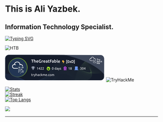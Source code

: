 # This is Ali Yazbek. 



## Information Technology Specialist.


[![Typing SVG](https://readme-typing-svg.demolab.com?font=Terminess+Nerd+Font+Mono&size=20&duration=2000&pause=500&color=49F7B6&background=FFFFFF00&vCenter=true&random=true&width=540&height=40&lines=Hallo%2C+it's+Ali!;Training+my+bots+with+a+stick;Studying+the+art+of+hacking;Spamming,+cracking,+hashing;Patching+security+holes;Scrabing+and+dissecting+malware;Solved+cybersecurity+challenges+%3D+0;Surfing+through+networks;Staying+anonymous;Breaching...;Developing+malicious+scripts;Teaching+my+AI;Using+cryptography+and+mathmatics;Engineering+computer+architectures;Creating+robots;Leveled+up!;Designing,+Inventing,+Investing;Grinding;Smiling;Dreaming)]()


![HTB](https://www.hackthebox.eu/badge/image/1050032)

![](./TheGreatFable(1).png)
![TryHackMe](https://tryhackme.com/api/v2/badges/public-profile?userPublicId=1106682)


[![Stats](https://github-readme-stats.vercel.app/api?username=ali-yazbek&count_private=true&show_icons=true&disable_animations=true&theme=dark)]()
<br>
[![Streak](https://github-readme-streak-stats.herokuapp.com/?user=ali-yazbek&theme=dark)]()
<br>
[![Top Langs](https://github-readme-stats.vercel.app/api/top-langs/?username=ali-yazbek&layout=compact&theme=dark&count_private=true)]()



[![](https://skillicons.dev/icons?i=c,cpp,python,bash,powershell,java,vim,visualstudio,linux,windows)]()



_________________________________
